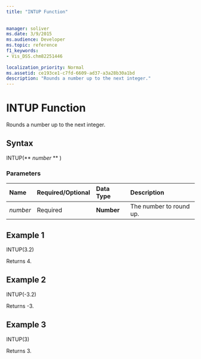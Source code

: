 ```yaml
---
title: "INTUP Function"
 
 
manager: soliver
ms.date: 3/9/2015
ms.audience: Developer
ms.topic: reference
f1_keywords:
- Vis_DSS.chm82251446
 
localization_priority: Normal
ms.assetid: ce193ce1-c7fd-6609-ad37-a3a28b30a1bd
description: "Rounds a number up to the next integer."
---
```


# INTUP Function

Rounds a number up to the next integer.
  
## Syntax

INTUP(** *number* ** ) 
  
### Parameters

|**Name**|**Required/Optional**|**Data Type**|**Description**|
|:-----|:-----|:-----|:-----|
| _number_ <br/> |Required  <br/> |**Number** <br/> |The number to round up.  <br/> |
   
## Example 1

INTUP(3.2)
  
Returns 4.
  
## Example 2

INTUP(-3.2)
  
Returns -3.
  
## Example 3

INTUP(3)
  
Returns 3.
  

